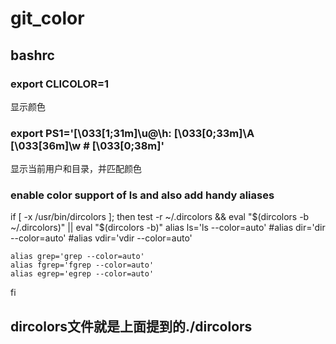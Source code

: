 # git_color

## bashrc
### export CLICOLOR=1  
  显示颜色

### export PS1='\[\033[1;31m\]\u@\h: \[\033[0;33m\]\A \[\033[36m\]\w # \[\033[0;38m\]'  
  显示当前用户和目录，并匹配颜色

### enable color support of ls and also add handy aliases
if [ -x /usr/bin/dircolors ]; then
    test -r ~/.dircolors && eval "$(dircolors -b ~/.dircolors)" || eval "$(dircolors -b)"
    alias ls='ls --color=auto'
    #alias dir='dir --color=auto'
    #alias vdir='vdir --color=auto'

    alias grep='grep --color=auto'
    alias fgrep='fgrep --color=auto'
    alias egrep='egrep --color=auto'
fi

## dircolors文件就是上面提到的./dircolors 
